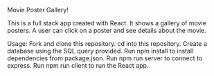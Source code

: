 Movie Poster Gallery!

This is a full stack app created with React. It shows a gallery of movie posters. A user can click on a poster and see details about the movie.


Usage:
Fork and clone this repository.
cd into this repository.
Create a database using the SQL query provided.
Run npm install to install dependencies from package.json.
Run npm run server to connect to express.
Run npm run client to run the React app.
